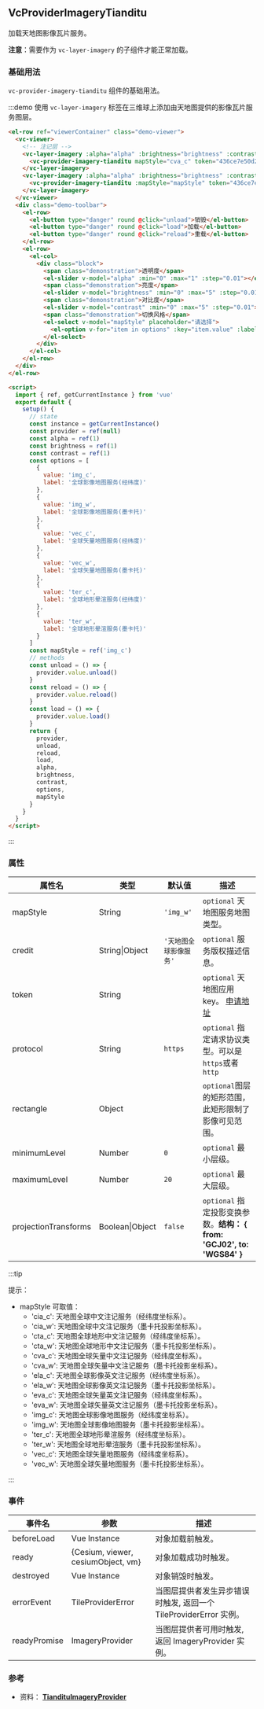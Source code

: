 ## VcProviderImageryTianditu

加载天地图影像瓦片服务。

**注意**：需要作为 `vc-layer-imagery` 的子组件才能正常加载。

### 基础用法

`vc-provider-imagery-tianditu` 组件的基础用法。

:::demo 使用 `vc-layer-imagery` 标签在三维球上添加由天地图提供的影像瓦片服务图层。

```html
<el-row ref="viewerContainer" class="demo-viewer">
  <vc-viewer>
    <!-- 注记层 -->
    <vc-layer-imagery :alpha="alpha" :brightness="brightness" :contrast="contrast" :sortOrder="20">
      <vc-provider-imagery-tianditu mapStyle="cva_c" token="436ce7e50d27eede2f2929307e6b33c0"></vc-provider-imagery-tianditu>
    </vc-layer-imagery>
    <vc-layer-imagery :alpha="alpha" :brightness="brightness" :contrast="contrast" :sortOrder="10">
      <vc-provider-imagery-tianditu :mapStyle="mapStyle" token="436ce7e50d27eede2f2929307e6b33c0" ref="provider"></vc-provider-imagery-tianditu>
    </vc-layer-imagery>
  </vc-viewer>
  <div class="demo-toolbar">
    <el-row>
      <el-button type="danger" round @click="unload">销毁</el-button>
      <el-button type="danger" round @click="load">加载</el-button>
      <el-button type="danger" round @click="reload">重载</el-button>
    </el-row>
    <el-row>
      <el-col>
        <div class="block">
          <span class="demonstration">透明度</span>
          <el-slider v-model="alpha" :min="0" :max="1" :step="0.01"></el-slider>
          <span class="demonstration">亮度</span>
          <el-slider v-model="brightness" :min="0" :max="5" :step="0.01"></el-slider>
          <span class="demonstration">对比度</span>
          <el-slider v-model="contrast" :min="0" :max="5" :step="0.01"></el-slider>
          <span class="demonstration">切换风格</span>
          <el-select v-model="mapStyle" placeholder="请选择">
            <el-option v-for="item in options" :key="item.value" :label="item.label" :value="item.value"> </el-option>
          </el-select>
        </div>
      </el-col>
    </el-row>
  </div>
</el-row>

<script>
  import { ref, getCurrentInstance } from 'vue'
  export default {
    setup() {
      // state
      const instance = getCurrentInstance()
      const provider = ref(null)
      const alpha = ref(1)
      const brightness = ref(1)
      const contrast = ref(1)
      const options = [
        {
          value: 'img_c',
          label: '全球影像地图服务(经纬度)'
        },
        {
          value: 'img_w',
          label: '全球影像地图服务(墨卡托)'
        },
        {
          value: 'vec_c',
          label: '全球矢量地图服务(经纬度)'
        },
        {
          value: 'vec_w',
          label: '全球矢量地图服务(墨卡托)'
        },
        {
          value: 'ter_c',
          label: '全球地形晕渲服务(经纬度)'
        },
        {
          value: 'ter_w',
          label: '全球地形晕渲服务(墨卡托)'
        }
      ]
      const mapStyle = ref('img_c')
      // methods
      const unload = () => {
        provider.value.unload()
      }
      const reload = () => {
        provider.value.reload()
      }
      const load = () => {
        provider.value.load()
      }
      return {
        provider,
        unload,
        reload,
        load,
        alpha,
        brightness,
        contrast,
        options,
        mapStyle
      }
    }
  }
</script>
```

:::

### 属性

| 属性名               | 类型            | 默认值                 | 描述                                                                         |
| -------------------- | --------------- | ---------------------- | ---------------------------------------------------------------------------- |
| mapStyle             | String          | `'img_w'`              | `optional` 天地图服务地图类型。                                              |
| credit               | String\|Object  | `'天地图全球影像服务'` | `optional` 服务版权描述信息。                                                |
| token                | String          |                        | `optional` 天地图应用 key。 [申请地址](http://lbs.tianditu.gov.cn/home.html) |
| protocol             | String          | `https`                | `optional` 指定请求协议类型。可以是`https`或者`http`                         |
| rectangle            | Object          |                        | `optional`图层的矩形范围，此矩形限制了影像可见范围。                         |
| minimumLevel         | Number          | `0`                    | `optional` 最小层级。                                                        |
| maximumLevel         | Number          | `20`                   | `optional` 最大层级。                                                        |
| projectionTransforms | Boolean\|Object | `false`                | `optional` 指定投影变换参数。**结构： { from: 'GCJ02', to: 'WGS84' }**       |

:::tip

提示：

- mapStyle 可取值：
  - 'cia_c': 天地图全球中文注记服务（经纬度坐标系）。
  - 'cia_w': 天地图全球中文注记服务（墨卡托投影坐标系）。
  - 'cta_c': 天地图全球地形中文注记服务（经纬度坐标系）。
  - 'cta_w': 天地图全球地形中文注记服务（墨卡托投影坐标系）。
  - 'cva_c': 天地图全球矢量中文注记服务（经纬度坐标系）。
  - 'cva_w': 天地图全球矢量中文注记服务（墨卡托投影坐标系）。
  - 'ela_c': 天地图全球影像英文注记服务（经纬度坐标系）。
  - 'ela_w': 天地图全球影像英文注记服务（墨卡托投影坐标系）。
  - 'eva_c': 天地图全球矢量英文注记服务（经纬度坐标系）。
  - 'eva_w': 天地图全球矢量英文注记服务（墨卡托投影坐标系）。
  - 'img_c': 天地图全球影像地图服务（经纬度坐标系）。
  - 'img_w': 天地图全球影像地图服务（墨卡托投影坐标系）。
  - 'ter_c': 天地图全球地形晕渲服务（经纬度坐标系）。
  - 'ter_w': 天地图全球地形晕渲服务（墨卡托投影坐标系）。
  - 'vec_c': 天地图全球矢量地图服务（经纬度坐标系）。
  - 'vec_w': 天地图全球矢量地图服务（墨卡托投影坐标系）。

:::

### 事件

| 事件名       | 参数                               | 描述                                                              |
| ------------ | ---------------------------------- | ----------------------------------------------------------------- |
| beforeLoad   | Vue Instance                       | 对象加载前触发。                                                  |
| ready        | {Cesium, viewer, cesiumObject, vm} | 对象加载成功时触发。                                              |
| destroyed    | Vue Instance                       | 对象销毁时触发。                                                  |
| errorEvent   | TileProviderError                  | 当图层提供者发生异步错误时触发, 返回一个 TileProviderError 实例。 |
| readyPromise | ImageryProvider                    | 当图层提供者可用时触发, 返回 ImageryProvider 实例。               |

### 参考

- 资料： **[TiandituImageryProvider](http://support.supermap.com.cn:8090/webgl/docs/Documentation/TiandituImageryProvider.html)**
